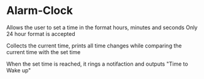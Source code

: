 # Alarm-Clock

Allows the user to set a time in the format hours, minutes and seconds
Only 24 hour format is accepted

Collects the current time, prints all time changes while comparing the current time with the set time

When the set time is reached, it rings a notifaction and outputs "Time to Wake up"
